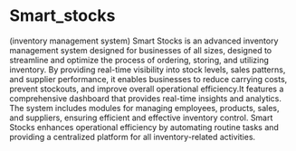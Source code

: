 
# Smart_stocks
(inventory management system)
Smart Stocks is an advanced inventory management system designed for businesses of all sizes, designed to streamline and optimize the process of ordering, storing, and utilizing inventory. By providing real-time visibility into stock levels, sales patterns, and supplier performance, it enables businesses to reduce carrying costs, prevent stockouts, and improve overall operational efficiency.It features a comprehensive dashboard that provides real-time insights and analytics. The system includes modules for managing employees, products, sales, and suppliers, ensuring efficient and effective inventory control. Smart Stocks enhances operational efficiency by automating routine tasks and providing a centralized platform for all inventory-related activities.
